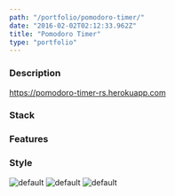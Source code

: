 ```yaml
---
path: "/portfolio/pomodoro-timer/"
date: "2016-02-02T02:12:33.962Z"
title: "Pomodoro Timer"
type: "portfolio"
---
```



### Description
<https://pomodoro-timer-rs.herokuapp.com>

### Stack


### Features


### Style


![default](https://storage.googleapis.com/russellmschmidt-net-portfolio/portraits/russell-portrait-1.jpg)
![default](https://storage.googleapis.com/russellmschmidt-net-portfolio/portraits/russell-portrait-2.jpg)
![default](https://storage.googleapis.com/russellmschmidt-net-portfolio/portraits/russell-portrait-3.jpg)